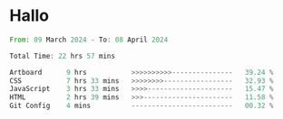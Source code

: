 # Hallo
<!--START_SECTION:waka-->

```rust
From: 09 March 2024 - To: 08 April 2024

Total Time: 22 hrs 57 mins

Artboard      9 hrs           >>>>>>>>>>---------------   39.24 %
CSS           7 hrs 33 mins   >>>>>>>>-----------------   32.93 %
JavaScript    3 hrs 33 mins   >>>>---------------------   15.47 %
HTML          2 hrs 39 mins   >>>----------------------   11.58 %
Git Config    4 mins          -------------------------   00.32 %
```

<!--END_SECTION:waka-->
